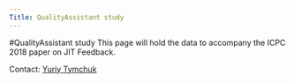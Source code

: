```yaml
---
Title: QualityAssistant study
---
```

#QualityAssistant study
This page will hold the data to accompany the ICPC 2018 paper on JIT Feedback.

Contact: [Yuriy Tymchuk](%base_url%/staff/YuriyTymchuk)
